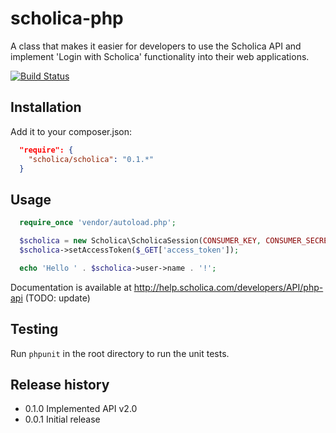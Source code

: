 scholica-php
============

A class that makes it easier for developers to use the Scholica API and implement 'Login with Scholica' functionality into their web applications.

[![Build Status](https://travis-ci.org/scholica/scholica-php.svg)](https://travis-ci.org/scholica/scholica-php)

## Installation

Add it to your composer.json:

```json
  "require": {
    "scholica/scholica": "0.1.*"
  }
```

## Usage

```php
  require_once 'vendor/autoload.php';

  $scholica = new Scholica\ScholicaSession(CONSUMER_KEY, CONSUMER_SECRET);
  $scholica->setAccessToken($_GET['access_token']);

  echo 'Hello ' . $scholica->user->name . '!';
```

Documentation is available at http://help.scholica.com/developers/API/php-api (TODO: update)

## Testing

Run `phpunit` in the root directory to run the unit tests.

## Release history

* 0.1.0 Implemented API v2.0
* 0.0.1 Initial release